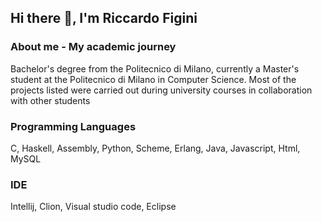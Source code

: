 ## Hi there 👋, I'm Riccardo Figini

### About me - My academic journey
Bachelor's degree from the Politecnico di Milano, currently a Master's student at the Politecnico di Milano in Computer Science. Most of the projects listed were carried out during university courses in collaboration with other students

### Programming Languages
C, Haskell, Assembly, Python, Scheme, Erlang, Java, Javascript, Html, MySQL

### IDE
Intellij, Clion, Visual studio code, Eclipse

